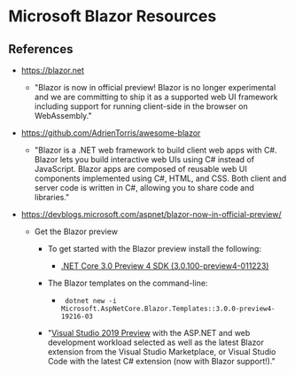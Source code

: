 
# Microsoft Blazor Resources

## References
- https://blazor.net
  + "Blazor is now in official preview! Blazor is no longer experimental and we are committing to ship it as a supported web UI framework including support for running client-side in the browser on WebAssembly."

- https://github.com/AdrienTorris/awesome-blazor
  + "Blazor is a .NET web framework to build client web apps with C#. Blazor lets you build interactive web UIs using C# instead of JavaScript. Blazor apps are composed of reusable web UI components implemented using C#, HTML, and CSS. Both client and server code is written in C#, allowing you to share code and libraries."

- https://devblogs.microsoft.com/aspnet/blazor-now-in-official-preview/
  + Get the Blazor preview
    * To get started with the Blazor preview install the following:
      * [.NET Core 3.0 Preview 4 SDK (3.0.100-preview4-011223)](https://dotnet.microsoft.com/download/dotnet-core/3.0)

    * The Blazor templates on the command-line:
      * ```	dotnet new -i Microsoft.AspNetCore.Blazor.Templates::3.0.0-preview4-19216-03```

    * "[Visual Studio 2019 Preview](https://visualstudio.microsoft.com/vs/preview/) with the ASP.NET and web development workload selected as well as the latest Blazor extension from the Visual Studio Marketplace, or Visual Studio Code with the latest C# extension (now with Blazor support!)."



